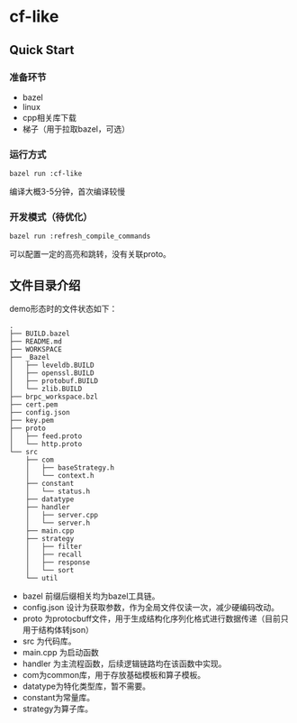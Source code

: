 # cf-like

## Quick Start

### 准备环节
* bazel
* linux
* cpp相关库下载
* 梯子（用于拉取bazel，可选）

### 运行方式

```
bazel run :cf-like
```
编译大概3-5分钟，首次编译较慢

### 开发模式（待优化）
```
bazel run :refresh_compile_commands
```
可以配置一定的高亮和跳转，没有关联proto。

## 文件目录介绍

demo形态时的文件状态如下：
```
.
├── BUILD.bazel
├── README.md
├── WORKSPACE
├── _Bazel
│   ├── leveldb.BUILD
│   ├── openssl.BUILD
│   ├── protobuf.BUILD
│   └── zlib.BUILD
├── brpc_workspace.bzl
├── cert.pem
├── config.json
├── key.pem
├── proto
│   ├── feed.proto
│   └── http.proto
└── src
    ├── com
    │   ├── baseStrategy.h
    │   └── context.h
    ├── constant
    │   └── status.h
    ├── datatype
    ├── handler
    │   ├── server.cpp
    │   └── server.h
    ├── main.cpp
    ├── strategy
    │   ├── filter
    │   ├── recall
    │   ├── response
    │   └── sort
    └── util

```

* bazel 前缀后缀相关均为bazel工具链。
* config.json 设计为获取参数，作为全局文件仅读一次，减少硬编码改动。
* proto 为protocbuff文件，用于生成结构化序列化格式进行数据传递（目前只用于结构体转json）
* src 为代码库。
* main.cpp 为启动函数
* handler 为主流程函数，后续逻辑链路均在该函数中实现。
* com为common库，用于存放基础模板和算子模板。
* datatype为特化类型库，暂不需要。
* constant为常量库。
* strategy为算子库。

